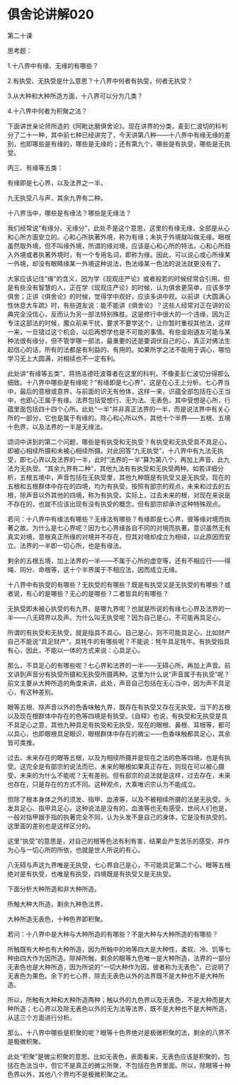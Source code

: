 # 俱舍论讲解020

第二十课

思考题：

1.十八界中有缘、无缘的有哪些？

2.有执受、无执受是什么意思？十八界中何者有执受，何者无执受？

3.从大种和大种所造方面，十八界可以分为几类？

4.十八界中何者为积聚之法？

下面讲世亲论师所造的《阿毗达磨俱舍论》。现在讲界的分类，麦彭仁波切的科判分了二十一种，其中前七种已经讲完了，今天讲第八种——十八界中有缘无缘的差别，也即哪些是有缘的，哪些是无缘的；还有第九个，哪些是有执受，哪些是无执受。

丙三、有缘等五类：

有缘即是七心界，以及法界之一半，

九无执受八与声，其余九界有二种。

十八界当中，哪些是有缘法？哪些是无缘法？

我们经常说“有缘分、无缘分”，此处不是这个意思，这里的有缘无缘，全部是从心和心所方面安立的。心和心所执著外境，称为有缘；未执于外境就叫做无缘。眼根虽然取外境，但不叫缘外境，所谓的缘对境，应该是心和心所的特法，心和心所趋入外境或者执著外境时，有一个专用名词，即称为缘。因此，可以说心或心所缘某一外境，却没有眼睛缘某一外境这种说法，色法缘某一色法的说法就更没有了。

大家应该记住“缘”的含义，因为学《现观庄严论》或者般若的时候经常会引用。但是有些没有智慧的人，正在学《现观庄严论》的时候，认为俱舍更简单，应该多学俱舍；正讲《俱舍论》的时候，觉得学中观好，应该多讲中观。以前讲《大圆满心性休息大车疏》时，有些道友说：能不能讲《俱舍论》？这些人经常对正在讲的论典完全没信心，反而认为另一部法特别殊胜。这是修行中很大的一个违缘，因为正专注这部法的时候，魔众前来干扰，要求不要学这个，让你暂时重视其他法，这样一来，一旦错过这个机会，以后再想学也是不可能的事情。有些金刚道友可能与某种法很有缘分，但不管学哪一部法，最重要的还是要调伏自己的心，真正对佛法生起信心的话，所有的法都是有利益的、有用的。如果所学之法不能用于调心，哪怕学习无上大圆满，对相续也不一定有利。

此处讲“有缘等五类”，蒋扬洛德旺波尊者在这里的科判，不像麦彭仁波切分得那么细致。十八界中哪些是有缘呢？“有缘即是七心界”，这是在心王上分析。七心界当中，最后的意根或意界，与前面的识无有他体，这样一来，识蕴全部包括在心王当中，也即心王属于有缘。法界包括受想行、无为法、无表色，其中受想是心所，行蕴里面包括四十四个心所。此处“一半”并非真正法界的一半，而是说法界中有关心所的一部分，它也是属于有缘的。除心和心所以外，其他十个半界——五根、五境十色界，以及法界的一半是无缘法。

颂词中讲到的第二个问题，哪些是有执受和无执受？有执受和无执受具不具足心，即被心相续所摄和未被心相续所摄。对此回答“九无执受”，十八界中有九法无执受，即七心界以及法界的一半，此时“法界的一半”算为第八个，再加上声音，此九法为无执受。“其余九界有二种”，其他九法有有执受和无执受两种。如若详细分析，五根五境中，声音包括在无执受里，其他九种既是有执受又是无执受。现在的五根和五根群体中存在的四境，均为有执受。按照有部宗的观点，未来和过去的五根，除声音以外其他的四境，称为有执受。实际上，过去未来的根，对现在来说是不存在的，也就不应该出现有没有执受的概念，但有部宗却承许这种特殊观点。

若问：十八界中有缘法有哪些？无缘法有哪些？有缘即是七心界，彼等缘对境而执著之故。为什么是七心界呢？因为七心界缘各自不同的对境而执著。意识虽然无有真实对境，意根真正所缘的对境并不存在，但其对境却成立为相续，以此原因而安立。法界的一半即一切心所，也是有缘法。

剩余的五根五境，加上法界的一半——不属于心所的虚空等，还有不相应行——得绳、同分、命根等，这十个半界属于不相应法，因而成立无缘。

十八界中有执受的有哪些？无执受的有哪些？既是有执受又是无执受的有哪些？或者说，有心的是哪些？无心的是哪些？二者皆具的有哪些？

无执受即未被心执受的有九界。是哪九界呢？也就是所说的有缘七心界及法界的一半——八无碍界以及声。为什么叫无执受呢？因为自己是心，不可能再具足心。

所谓的有执受和无执受，就是指具不具心。自己是心，则不可能具足心，比如财产自己不能说“具足财产”，具牦牛的有哪些呢？不能说：牦牛具足牦牛。有执受指具有心，因此，不能以一体的方式来说：心具足心。

那么，不具足心的有哪些呢？七心界和法界的一半——无碍心所，再加上声音。前文讲到声音分有执受所摄和无执受所摄两种。这里为什么说“声音属于有执受”呢？前文主要从大种所造的角度来讲，此处，声音自己包括在无心当中，因为声不具足心，有这种差别。

眼等五根、除声音以外的色香味触九界，既存在有执受又存在无执受。当下的五根以及现在根群体中存在的色等四境是有执受。《自释》也说，有执受和无执受是具不具足心之意，其他九种具足有执受和无执受，现在的眼根、鼻根、耳根等，都可以具心，也即眼根具足眼识，眼根群体中存在的微尘——色香味触都具足心，其余皆可类推。

过去、未来存在的眼等五根，以及为相续所摄并是现在之法的色等四境，也是有执受。这完全是有部宗的说法而已，未来的眼根如果真正存在，则现在可以被心摄受，未来的为什么不能呢？无有差别。但有部宗的说法就是这样，过去存在，未来也存在，只是存在的方式不同。这种观点，大乘唯识宗认为不能成立。

但除了根本身体之外的须发、指甲、血液等，以及不被相续所摄的法是无执受。头发具足心、指甲具足心，这种说法是没有的，血液等也无有感受，世间人们也是，一般对指甲跟手指的执著完全不同，认为头发不是自己的身体，它是没有执受的。这里面的差别也是这样区分的。

这里“执受”的意思是，对自己的根等色法有利有害，结果会产生苦乐的感受，并作为心与一切心所的所依，也就是世人所说的有心。

八无碍与声这九界唯是无执受，七心界自己是心，不可能具足第二个心。眼等五根绝对是有执受，也唯是有执受，四境既是有执受又是无执受。

下面分析大种所造和非大种所造。

所触大种大所造，剩余九种色法界，

大种所造无表色，十种色界即积聚。

若问：十八界中是大种与大种所造的有哪些？不是大种与大种所造的有哪些？

所触既有大种也有大种所造，因为所触中的地等四大是大种性，柔软、冷、饥等七种由四大作为因所造。除掉所触，剩余的眼等九色唯一是大种所造，法界的一部分无表色也是大种所造，因为所说的“一切大种作为因，彼者称为无表色”，已说明了无表色为果色。余下的七心界，除去无表色以外的法界既不是大种也不是大种所造。

所以，所触有大种和大种所造两种；触以外的九色界以及无表色，不是大种而是大种所造；七心界以及除无表色以外的无为法等法界，既不是大种也不是大种所造，从这三个方面进行分析。

那么，十八界中哪些是积聚的呢？眼等十色界绝对是极微积聚的法，剩余的八界不是极微积聚。

此处“积聚”是微尘积聚的意思。比如无表色，表面看来，无表色应该是积聚的，包括在色法当中，但它不是真正的微尘所聚，不包括在色界里面。所以，除眼等十种色界以外，其他八个界均不是极微积聚之法。

